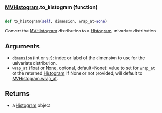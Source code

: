 ### [MVHistogram](MVHistogram.md).to_histogram (function)


```py

def to_histogram(self, dimension, wrap_at=None)

```



Convert the [MVHistogram](MVHistogram.md) distribution to a [Histogram](Histogram.md) univariate distribution.

Arguments
-----------
* `dimension` (int or str): index or label of the dimension to use for
    the univariate distribution.
* `wrap_at` (float or None, optional, default=None): value to set for
    `wrap_at` of the returned [Histogram](Histogram.md).  If None or not provided,
    will default to [MVHistogram.wrap_at](MVHistogram.wrap_at.md).

Returns
--------
* a [Histogram](Histogram.md) object

